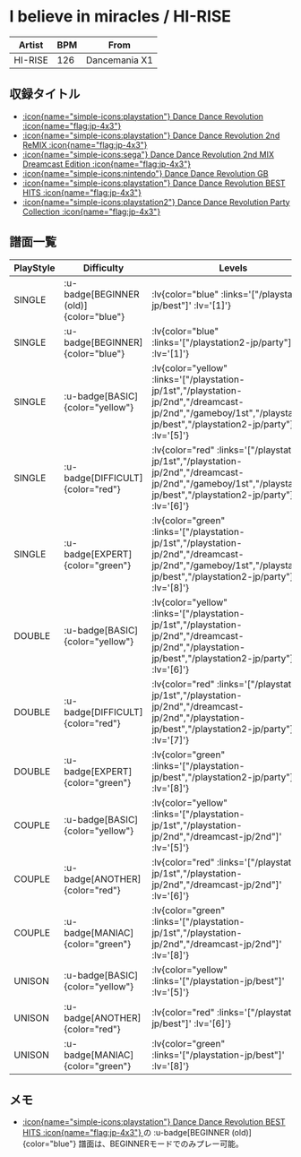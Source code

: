 # I believe in miracles / HI-RISE

|Artist|BPM|From|
|------|---|----|
|HI-RISE|126|Dancemania X1|

## 収録タイトル

- [ :icon{name="simple-icons:playstation"} Dance Dance Revolution :icon{name="flag:jp-4x3"} ](/playstation-jp/1st)
- [ :icon{name="simple-icons:playstation"} Dance Dance Revolution 2nd ReMIX :icon{name="flag:jp-4x3"} ](/playstation-jp/2nd)
- [ :icon{name="simple-icons:sega"} Dance Dance Revolution 2nd MIX Dreamcast Edition :icon{name="flag:jp-4x3"} ](/dreamcast-jp/2nd)
- [ :icon{name="simple-icons:nintendo"} Dance Dance Revolution GB](/gameboy/1st)
- [ :icon{name="simple-icons:playstation"} Dance Dance Revolution BEST HITS :icon{name="flag:jp-4x3"} ](/playstation-jp/best)
- [ :icon{name="simple-icons:playstation2"} Dance Dance Revolution Party Collection :icon{name="flag:jp-4x3"} ](/playstation2-jp/party)

## 譜面一覧

|PlayStyle|Difficulty|Levels|Notes|Movie|
|---------|----------|------|-----|-----|
|SINGLE| :u-badge[BEGINNER (old)]{color="blue"} | :lv{color="blue" :links='["/playstation-jp/best"]' :lv='[1]'} |87/0||
|SINGLE| :u-badge[BEGINNER]{color="blue"} | :lv{color="blue" :links='["/playstation2-jp/party"]' :lv='[1]'}|84/0||
|SINGLE| :u-badge[BASIC]{color="yellow"} | :lv{color="yellow" :links='["/playstation-jp/1st","/playstation-jp/2nd","/dreamcast-jp/2nd","/gameboy/1st","/playstation-jp/best","/playstation2-jp/party"]' :lv='[5]'} |174/0||
|SINGLE| :u-badge[DIFFICULT]{color="red"} | :lv{color="red" :links='["/playstation-jp/1st","/playstation-jp/2nd","/dreamcast-jp/2nd","/gameboy/1st","/playstation-jp/best","/playstation2-jp/party"]' :lv='[6]'} |188/0||
|SINGLE| :u-badge[EXPERT]{color="green"} | :lv{color="green" :links='["/playstation-jp/1st","/playstation-jp/2nd","/dreamcast-jp/2nd","/gameboy/1st","/playstation-jp/best","/playstation2-jp/party"]' :lv='[8]'} |246/0||
|DOUBLE| :u-badge[BASIC]{color="yellow"} | :lv{color="yellow" :links='["/playstation-jp/1st","/playstation-jp/2nd","/dreamcast-jp/2nd","/playstation-jp/best","/playstation2-jp/party"]' :lv='[6]'} |177/0||
|DOUBLE| :u-badge[DIFFICULT]{color="red"} | :lv{color="red" :links='["/playstation-jp/1st","/playstation-jp/2nd","/dreamcast-jp/2nd","/playstation-jp/best","/playstation2-jp/party"]' :lv='[7]'} |182/0||
|DOUBLE| :u-badge[EXPERT]{color="green"} | :lv{color="green" :links='["/playstation-jp/best","/playstation2-jp/party"]' :lv='[8]'} |263/0||
|COUPLE| :u-badge[BASIC]{color="yellow"} | :lv{color="yellow" :links='["/playstation-jp/1st","/playstation-jp/2nd","/dreamcast-jp/2nd"]' :lv='[5]'} |1P:165/0 2P:166/0|
|COUPLE| :u-badge[ANOTHER]{color="red"} | :lv{color="red" :links='["/playstation-jp/1st","/playstation-jp/2nd","/dreamcast-jp/2nd"]' :lv='[6]'} |1P:183/0 2P:184/0|
|COUPLE| :u-badge[MANIAC]{color="green"} | :lv{color="green" :links='["/playstation-jp/1st","/playstation-jp/2nd","/dreamcast-jp/2nd"]' :lv='[8]'} |246/0||
|UNISON| :u-badge[BASIC]{color="yellow"} | :lv{color="yellow" :links='["/playstation-jp/best"]' :lv='[5]'} ||
|UNISON| :u-badge[ANOTHER]{color="red"} | :lv{color="red" :links='["/playstation-jp/best"]' :lv='[6]'} ||
|UNISON| :u-badge[MANIAC]{color="green"} | :lv{color="green" :links='["/playstation-jp/best"]' :lv='[8]'} |||

## メモ

- [ :icon{name="simple-icons:playstation"} Dance Dance Revolution BEST HITS :icon{name="flag:jp-4x3"} ](/playstation-jp/best)の :u-badge[BEGINNER (old)]{color="blue"} 譜面は、BEGINNERモードでのみプレー可能。
